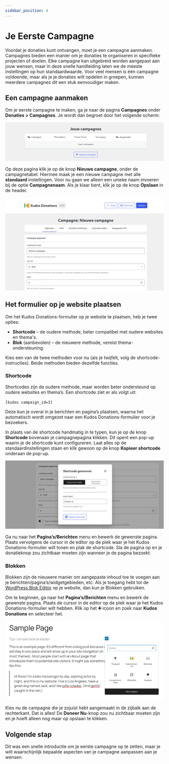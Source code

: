 ```yaml
---
sidebar_position: 4
---
```


# Je Eerste Campagne

Voordat je donaties kunt ontvangen, moet je een campagne aanmaken. Campagnes bieden een manier om je donaties te organiseren in specifieke projecten of doelen. Elke campagne kan uitgebreid worden aangepast aan jouw wensen, maar in deze snelle handleiding laten we de meeste instellingen op hun standaardwaarde. Voor veel mensen is één campagne voldoende, maar als je je donaties wilt opdelen in groepen, kunnen meerdere campagnes dit een stuk eenvoudiger maken.

## Een campagne aanmaken

Om je eerste campagne te maken, ga je naar de pagina **Campagnes** onder **Donaties > Campagnes**. Je wordt dan begroet door het volgende scherm:

![Lege Campagnes Pagina](../../../../../static/img/nl/campaigns-blank.png)

Op deze pagina klik je op de knop **Nieuwe campagne**, onder de campagnetabel. Hiermee maak je een nieuwe campagne met alle **standaard** instellingen. Voor nu gaan we alleen een unieke naam invoeren bij de optie **Campagnenaam**. Als je klaar bent, klik je op de knop **Opslaan** in de header.

![Nieuwe Campagne Pagina](../../../../../static/img/nl/new-campaign.png)

## Het formulier op je website plaatsen

Om het Kudos Donations-formulier op je website te plaatsen, heb je twee opties:

- **Shortcode** – de oudere methode, beter compatibel met oudere websites en thema's.
- **Blok** (aanbevolen) – de nieuwere methode, vereist thema-ondersteuning.

Kies een van de twee methoden voor nu (als je twijfelt, volg de shortcode-instructies). Beide methoden bieden dezelfde functies.

### Shortcode

Shortcodes zijn de oudere methode, maar worden beter ondersteund op oudere websites en thema’s. Een shortcode ziet er als volgt uit:

``[kudos campaign_id=3]``

Deze kun je overal in je berichten en pagina’s plaatsen, waarna het automatisch wordt omgezet naar een Kudos Donations-formulier voor je bezoekers.

In plaats van de shortcode handmatig in te typen, kun je op de knop **Shortcode** bovenaan je campagnepagina klikken. Dit opent een pop-up waarin je de shortcode kunt configureren. Laat alles op de standaardinstellingen staan en klik gewoon op de knop **Kopieer shortcode** onderaan de pop-up.

![Shortcode Modaal](../../../../../static/img/nl/copy-shortcode-modal.png)

Ga nu naar het **Pagina’s/Berichten** menu en bewerk de gewenste pagina. Plaats vervolgens de cursor in de editor op de plek waar je het Kudos Donations-formulier wilt tonen en plak de shortcode. Sla de pagina op en je donatieknop zou zichtbaar moeten zijn wanneer je de pagina bezoekt.

### Blokken

Blokken zijn de nieuwere manier om aangepaste inhoud toe te voegen aan je berichten/pagina’s/widgetgebieden, etc. Als je toegang hebt tot de [WordPress Blok Editor](https://wordpress.org/documentation/article/wordpress-block-editor/) op je website, dan kun je Blokken gebruiken.

Om te beginnen, ga naar het **Pagina’s/Berichten** menu en bewerk de gewenste pagina. Plaats de cursor in de editor op de plek waar je het Kudos Donations-formulier wilt hebben. Klik op het **➕** icoon en zoek naar **Kudos Donations** en selecteer het.

![Blok Kiezer Dialoog](../../../../../static/img/nl/block-editor-choose-kudos.png)

Kies nu de campagne die je zojuist hebt aangemaakt in de zijbalk aan de rechterkant. Dat is alles! De **Doneer Nu**-knop zou nu zichtbaar moeten zijn en je hoeft alleen nog maar op opslaan te klikken.

## Volgende stap

Dit was een snelle introductie om je eerste campagne op te zetten, maar je wilt waarschijnlijk bepaalde aspecten van je campagne aanpassen aan je wensen.
